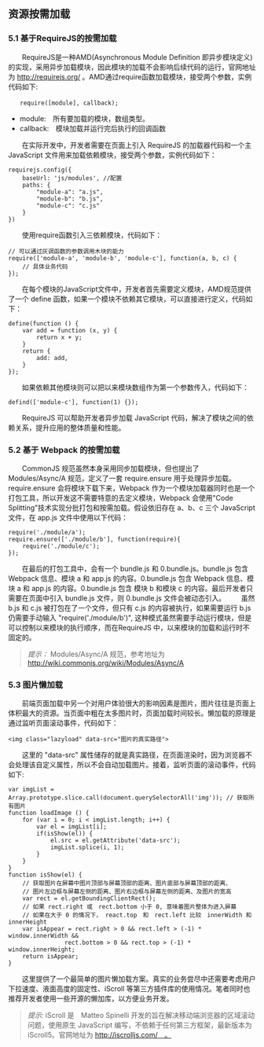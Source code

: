 ## 资源按需加载
### 5.1 基于RequireJS的按需加载
　　RequireJS是一种AMD(Asynchronous Module Definition 即异步模块定义) 的实现，采用异步加载模块，因此模块的加载不会影响后续代码的运行，官网地址为 http://requirejs.org/ 。AMD通过require函数加载模块，接受两个参数，实例代码如下:

```
　　require([module], callback);
```

- module:　所有要加载的模块，数组类型。
- callback:　模块加载并运行完后执行的回调函数

　　在实际开发中，开发者需要在页面上引入 RequireJS 的加载器代码和一个主 JavaScript 文件用来加载依赖模块，接受两个参数，实例代码如下：

```
requirejs.config({
    baseUrl: 'js/modules', //配置
    paths: {
        "module-a": "a.js",
        "module-b": "b.js",
        "module-c": "c.js"
    }
})
```

　　使用require函数引入三依赖模块，代码如下：

```
// 可以通过灰调函数的参数调用木块的能力
require(['module-a', 'module-b', 'module-c'], function(a, b, c) {
    // 具体业务代码
});
```

　　在每个模块的JavaScript文件中，开发者首先需要定义模块，AMD规范提供了一个 define 函数，如果一个模块不依赖其它模块，可以直接进行定义，代码如下：
```
define(function () {
    var add = function (x, y) {
        return x + y;
    }
    return {
        add: add,
    }
});
```

　　如果依赖其他模块则可以把以来模块数组作为第一个参数传入，代码如下：

```
defind(['module-c'], function(1) {});
```

　　RequireJS 可以帮助开发者异步加载 JavaScript 代码，解决了模块之间的依赖关系，提升应用的整体质量和性能。

### 5.2 基于 Webpack 的按需加载
　　CommonJS 规范虽然本身采用同步加载模块，但也提出了 Modules/Async/A 规范，定义了一套 require.ensure 用于处理异步加载。require.ensure 会将模块下载下来，Webpack 作为一个模块加载器同时也是一个打包工具，所以开发这不需要特意的去定义模块，Webpack 会使用"Code Splitting"技术实现分批打包和按需加载。假设依旧存在 a、b、c 三个 JavaScript 文件，在 app.js 文件中使用以下代码：
```
require('./module/a');
require.ensure(['./module/b'], function(require){
    require('./module/c');
});
```
　　在最后的打包工具中，会有一个 bundle.js 和 0.bundle.js。bundle.js 包含 Webpack 信息、模块 a 和 app.js 的内容。0.bundle.js 包含 Webpack 信息、模块 a 和 app.js 的内容。0.bundle.js 包含 模块 b 和模块 c 的内容。最后开发者只需要在页面中引入 bundle.js 文件，则 0.bundle.js 文件会被动态引入。
　　虽然 b.js 和 c.js 被打包在了一个文件，但只有 c.js 的内容被执行，如果需要运行 b.js 仍需要手动输入 "require('./module/b')", 这种模式虽然需要手动运行模块，但是可以控制以来模块的执行顺序，而在RequireJS 中，以来模块的加载和运行时不固定的。

> *提示：* Modules/Async/A 规范，参考地址为 [http://wiki.commonjs.org/wiki/Modules/Async/A ](http://wiki.commonjs.org/wiki/Modules/Async/A)

### 5.3 图片懒加载
　　前端页面加载中另一个对用户体验很大的影响因素是图片，图片往往是页面上体积最大的资源。当页面中粗在太多图片时，页面加载时间较长。懒加载的原理是通过监听页面滚动事件，代码如下：




```
<img class="lazyload" data-src="图片的真实路径">
```

　　这里的 "data-src" 属性储存的就是真实路径，在页面渲染时，因为浏览器不会处理该自定义属性，所以不会自动加载图片。接着，监听页面的滚动事件，代码如下:

```
var imgList = Array.prototype.slice.call(document.querySelectorAll('img')); // 获取所有图片
function loadImage () {
    for (var i = 0; i < imgList.length; i++) {
        var el = imgList[i];
        if(isShow(el)) {
            el.src = el.getAttribute('data-src');
            imgList.splice(i, 1);
        }
    }
}
function isShow(el) {
    // 获取图片在屏幕中图片顶部与屏幕顶部的距离、图片底部与屏幕顶部的距离、
    // 图片左边框与屏幕左侧的距离、图片右边框与屏幕左侧的距离、及图片的宽高
    var rect = el.getBoundingClientRect();
    // 如果 rect.right 或　rect.bottom 小于 0, 意味着图片整体为进入屏幕
    // 如果在大于 0 的情况下， react.top　和　rect.left 比较　innerWidth 和　innerHeight
    var isAppear = rect.right > 0 && rect.left > (-1) * window.innerWidth &&
                rect.bottom > 0 && rect.top > (-1) * window.innerHeight;
    return isAppear;
}
```

　　这里提供了一个最简单的图片懒加载方案。真实的业务尝尽中还需要考虑用户下拉速度、液面高度的固定性、iScroll 等第三方插件库的使用情况。笔者同时也推荐开发者使用一些开源的懒加库，以方便业务开发。
> *提示:* iScroll 是　Matteo Spinelli 开发的旨在解决移动端浏览器的区域滚动问题，使用原生 JavaScript 编写，不依赖于任何第三方框架，最新版本为 iScroll5。官网地址为 http://iscrolljs.com/　。
